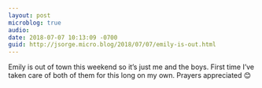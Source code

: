 ```yaml
---
layout: post
microblog: true
audio: 
date: 2018-07-07 10:13:09 -0700
guid: http://jsorge.micro.blog/2018/07/07/emily-is-out.html
---
```

Emily is out of town this weekend so it’s just me and the boys. First time I’ve taken care of both of them for this long on my own. Prayers appreciated 😊
